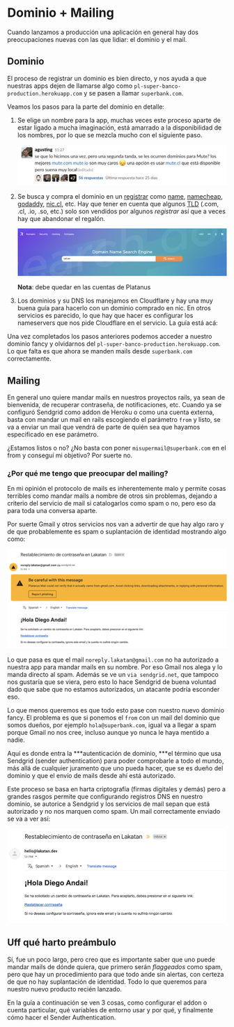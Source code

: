 # Dominio + Mailing

Cuando lanzamos a producción una aplicación en general hay dos preocupaciones nuevas con las que lidiar: el dominio y el mail.

## Dominio

El proceso de registrar un dominio es bien directo, y nos ayuda a que nuestras apps dejen de llamarse algo como `pl-super-banco-production.herokuapp.com` y se pasen a llamar `superbank.com`. 

Veamos los pasos para la parte del dominio en detalle:

1. Se elige un nombre para la app, muchas veces este proceso aparte de estar ligado a mucha imaginación, está amarrado a la disponibilidad de los nombres, por lo que se mezcla mucho con el siguiente paso.

    <img src='assets/dominio-mailing-1.png'/>

1. Se busca y compra el dominio en un [registrar](https://en.wikipedia.org/wiki/Domain_name_registrar) como [name](https://www.name.com/), [namecheap](http://namecheap.com), [godaddy](http://godaddy.com), [nic.cl](http://nic.cl/), etc. Hay que tener en cuenta que algunos [TLD](https://en.wikipedia.org/wiki/Domain_name_registrar) (.com, .cl, .io, .so, etc.) solo son vendidos por algunos *registrar* así que a veces hay que abandonar el regalón. 

    <img src='assets/dominio-mailing-2.png'/>

    **Nota**: debe quedar en las cuentas de Platanus

1. Los dominios y su DNS los manejamos en Cloudflare y hay una muy buena guía para hacerlo con un dominio comprado en nic. En otros servicios es parecido, lo que hay que hacer es configurar los nameservers que nos pide Cloudflare en el servicio. La guía está acá:



Una vez completados los pasos anteriores podemos acceder a nuestro dominio fancy y olvidarnos del `pl-super-banco-production.herokuapp.com`. Lo que falta es que ahora se manden mails desde `superbank.com` correctamente.

## Mailing

En general uno quiere mandar mails en nuestros proyectos rails, ya sean de bienvenida, de recuperar contraseña, de notificaciones, etc. Cuando ya se configuró Sendgrid como addon de Heroku o como una cuenta externa, basta con mandar un mail en rails escogiendo el parámetro `from` y listo, se va a enviar un mail que vendrá de parte de quién sea que hayamos especificado en ese parámetro.

¿Estamos listos o no? ¿No basta con poner `misupermail@superbank.com` en el from y conseguí mi objetivo? Por suerte no.

### ¿Por qué me tengo que preocupar del mailing?

En mi opinión el protocolo de mails es inherentemente malo y permite cosas terribles como mandar mails a nombre de otros sin problemas, dejando a criterio del servicio de mail si catalogarlos como spam o no, pero eso da para toda una conversa aparte.

Por suerte Gmail y otros servicios nos van a advertir de que hay algo raro y de que probablemente es spam o suplantación de identidad mostrando algo como:

<img src='assets/dominio-mailing-3.png'/>

Lo que pasa es que el mail `noreply.lakatan@gmail.com` no ha autorizado a nuestra app para mandar mails en su nombre. Por eso Gmail nos alega y lo manda directo al spam. Además se ve un `via sendgrid.net`, que tampoco nos gustaría que se viera, pero esto lo hace Sendgrid de buena voluntad dado que sabe que no estamos autorizados, un atacante podría esconder eso.

Lo que menos queremos es que todo esto pase con nuestro nuevo dominio fancy. El problema es que si ponemos el `from` con un mail del dominio que somos dueños, por ejemplo `hola@superbank.com`, igual va a llegar a spam porque Gmail no nos cree, incluso aunque yo nunca le haya mentido a nadie.

Aquí es donde entra la ***autenticación de dominio, ***el término que usa Sendgrid (sender authentication) para poder comprobarle a todo el mundo, más allá de cualquier juramento que uno pueda hacer, que se es dueño del dominio y que el envío de mails desde ahí está autorizado.

Este proceso se basa en harta criptografía (firmas digitales y demás) pero a grandes rasgos permite que configurando registros DNS en nuestro dominio, se autorice a Sendgrid y los servicios de mail sepan que está autorizado y no nos marquen como spam. Un mail correctamente enviado se va a ver así:

<img src='assets/dominio-mailing-4.png'/>

## Uff qué harto preámbulo

Sí, fue un poco largo, pero creo que es importante saber que uno puede mandar mails de dónde quiera, que primero serán *flaggeados* como spam, pero que hay un procedimiento para que todo ande sin alertas, con certeza de que no hay suplantación de identidad. Todo lo que queremos para nuestro nuevo producto recién lanzado.

En la guía a continuación se ven 3 cosas, como configurar el addon o cuenta particular, qué variables de entorno usar y por qué, y finalmente cómo hacer el Sender Authentication.


